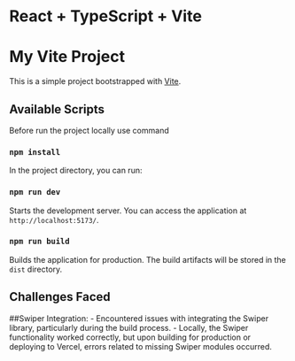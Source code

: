 
# React + TypeScript + Vite

# My Vite Project

This is a simple project bootstrapped with [Vite](https://my-cyber-security-app-git-main-arsal-zahids-projects.vercel.app/).

## Available Scripts
Before run the project locally use command

### `npm install`

In the project directory, you can run:

### `npm run dev`

Starts the development server. You can access the application at `http://localhost:5173/`.

### `npm run build`

Builds the application for production. The build artifacts will be stored in the `dist` directory.

## Challenges Faced

##Swiper Integration:
    - Encountered issues with integrating the Swiper library, particularly during the build process. 
    - Locally, the Swiper functionality worked correctly, but upon building for production or deploying to Vercel, errors related to missing Swiper modules occurred. 

